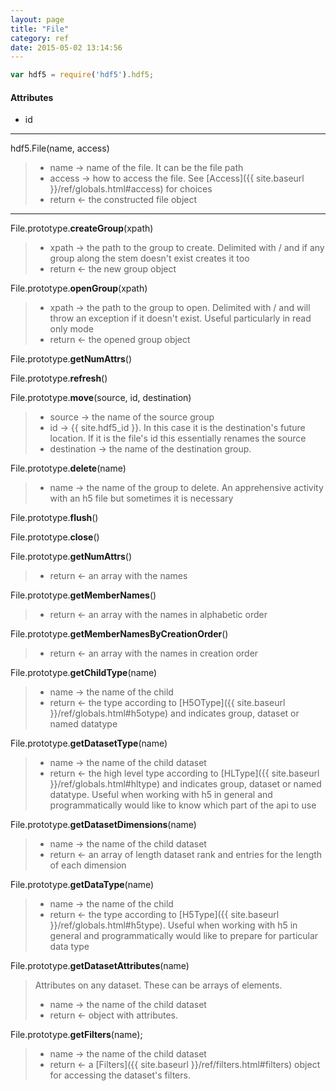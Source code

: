 ```yaml
---
layout: page
title: "File"
category: ref
date: 2015-05-02 13:14:56
---
```


```javascript
var hdf5 = require('hdf5').hdf5;
```

#### Attributes

* id 

* * *

hdf5.File(name, access)

>
> * name &rarr; name of the file. It can be the file path
> * access &rarr; how to access the file.  See [Access]({{ site.baseurl }}/ref/globals.html#access)  for choices
> * return &larr; the constructed file object

* * *

File.prototype.**createGroup**(xpath) 

> 
> * xpath &rarr; the path to the group to create.  Delimited with / and if any group along the stem doesn't exist creates it too
> * return &larr; the new group object

File.prototype.**openGroup**(xpath)  

> 
> * xpath &rarr; the path to the group to open.  Delimited with / and will throw an exception if it doesn't exist.  Useful particularly in read only mode
> * return &larr; the opened group object

File.prototype.**getNumAttrs**()  

> 

File.prototype.**refresh**()  

> 

File.prototype.**move**(source, id, destination) 

>  
> * source &rarr; the name of the source group
> * id &rarr; {{ site.hdf5_id }}. In this case it is the destination's future location.  If it is the file's id this essentially renames the source
> * destination &rarr; the name of the destination group.

File.prototype.**delete**(name)

> 
> * name &rarr; the name of the group to delete. An apprehensive activity with an h5 file but sometimes it is necessary

File.prototype.**flush**()  

> 

File.prototype.**close**()  

> 

File.prototype.**getNumAttrs**()  

> 
> * return &larr; an array with the names

File.prototype.**getMemberNames**()  

> 
> * return &larr; an array with the names in alphabetic order

File.prototype.**getMemberNamesByCreationOrder**()  

> 
> * return &larr; an array with the names in creation order

File.prototype.**getChildType**(name)  

> 
> * name &rarr; the name of the child
> * return &larr; the type according to [H5OType]({{ site.baseurl }}/ref/globals.html#h5otype) and indicates group, dataset or  named datatype

File.prototype.**getDatasetType**(name)  

> 
> * name &rarr; the name of the child dataset
> * return &larr; the high level type according to [HLType]({{ site.baseurl }}/ref/globals.html#hltype) and indicates group, dataset or  named datatype.
>   Useful when working with h5 in general and programmatically would like to know which part of the api to use

File.prototype.**getDatasetDimensions**(name)  

> 
> * name &rarr; the name of the child dataset
> * return &larr; an array of length dataset rank and entries for the length of each dimension

File.prototype.**getDataType**(name)  

> 
> * name &rarr; the name of the child
> * return &larr; the type according to [H5Type]({{ site.baseurl }}/ref/globals.html#h5type).
>   Useful when working with h5 in general and programmatically would like to prepare for particular data type

File.prototype.**getDatasetAttributes**(name)  

>   Attributes on any dataset. These can be arrays of elements.
> 
> * name &rarr; the name of the child dataset
> * return &larr; object with attributes.

File.prototype.**getFilters**(name);

> 
> * name &rarr; the name of the child dataset
> * return &larr; a [Filters]({{ site.baseurl }}/ref/filters.html#filters) object for accessing the dataset's filters.
